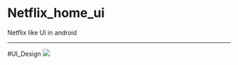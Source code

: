 # Netflix_home_ui
Netflix like UI in android
<hr>
#UI_Design

<img src="https://user-images.githubusercontent.com/96978659/176614576-f908ae40-ae13-47f1-8615-6a9f20eeca46.PNG" />

